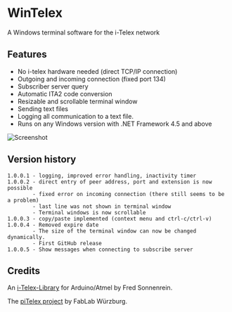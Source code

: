 # WinTelex
A Windows terminal software for the i-Telex network

## Features
- No i-telex hardware needed (direct TCP/IP connection)
- Outgoing and incoming connection (fixed port 134)
- Subscriber server query
- Automatic ITA2 code conversion
- Resizable and scrollable terminal window
- Sending text files
- Logging all communication to a text file.
- Runs on any Windows version with .NET Framework 4.5 and above 

![Screenshot](https://github.com/detlefgerhardt/WinTelex/blob/master/WinTelexScreen.png)

## Version history

```
1.0.0.1 - logging, improved error handling, inactivity timer
1.0.0.2 - direct entry of peer address, port and extension is now possible
        - fixed error on incoming connection (there still seems to be a problem)
        - last line was not shown in terminal window
        - Terminal windows is now scrollable
1.0.0.3 - copy/paste implemented (context menu and ctrl-c/ctrl-v)
1.0.0.4 - Removed expire date
        - The size of the terminal window can now be changed dynamically.
        - First GitHub release
1.0.0.5 - Show messages when connecting to subscribe server
```

## Credits

An [i-Telex-Library](https://sourceforge.net/projects/itelex) for Arduino/Atmel by Fred Sonnenrein.

The [piTelex project](https://github.com/fablab-wue/piTelex) by FabLab Würzburg.
